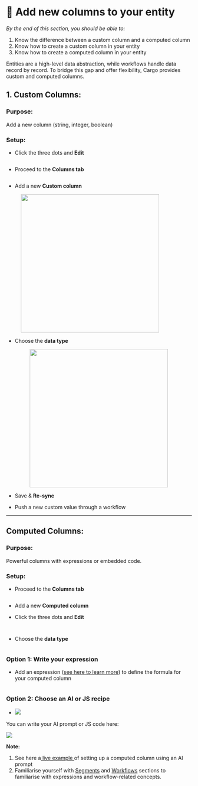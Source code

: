 # 🔧 Add new columns to your entity

_By the end of this section, you should be able to:_

1. Know the difference between a custom column and a computed column
2. Know how to create a custom column in your entity
3. Know how to create a computed column in your entity



Entities are a high-level data abstraction, while workflows handle data record by record. To bridge this gap and offer flexibility, Cargo provides custom and computed columns.

## **1. Custom Columns:**

### **Purpose:**&#x20;

Add a new column (string, integer, boolean)

### **Setup:**

*   Click the three dots and **Edit**





    <figure><img src="../../.gitbook/assets/Screenshot 2023-10-02 at 11.49.31.png" alt=""><figcaption></figcaption></figure>
* Proceed to the **Columns tab**

<figure><img src="../../.gitbook/assets/Screenshot 2023-10-02 at 11.50.54.png" alt=""><figcaption></figcaption></figure>

* Add a new **Custom column**

<figure><img src="../../.gitbook/assets/Screenshot 2023-10-02 at 11.51.32.png" alt="" width="375"><figcaption></figcaption></figure>

*   Choose the **data type**



    <figure><img src="../../.gitbook/assets/Screenshot 2023-10-02 at 11.52.49.png" alt="" width="375"><figcaption></figcaption></figure>


* Save & **Re-sync**
* Push a new custom value through a workflow

***

## **Computed Columns:**

### **Purpose:**&#x20;

Powerful columns with expressions or embedded code.

### **Setup:**

* Proceed to the **Columns tab**

<figure><img src="../../.gitbook/assets/Screenshot 2023-10-02 at 11.50.54.png" alt=""><figcaption></figcaption></figure>

* Add a new **Computed column**
*   Click the three dots and **Edit**





    <figure><img src="../../.gitbook/assets/Screenshot 2023-10-02 at 11.49.31.png" alt=""><figcaption></figcaption></figure>

<figure><img src="../../.gitbook/assets/Screenshot 2023-10-02 at 11.58.01.png" alt=""><figcaption></figcaption></figure>

* Choose the **data type**

<figure><img src="../../.gitbook/assets/Screenshot 2023-10-02 at 12.11.41.png" alt=""><figcaption></figcaption></figure>

### **Option 1: Write your expression**

* Add an expression ([see here to learn more](https://app.gitbook.com/o/4mORJs1gC0yIX9GWp4Rp/s/xm3PV8WN8Sxx6tS7U2FC/\~/changes/67/segments)) to define the formula for your computed column

<figure><img src="../../.gitbook/assets/Screenshot 2023-10-02 at 12.11.16.png" alt=""><figcaption></figcaption></figure>

### **Option 2: Choose an AI or JS recipe**

* ![](<../../.gitbook/assets/Screenshot 2023-10-02 at 12.15.42.png>)

You can write your AI prompt or JS code here:

![](<../../.gitbook/assets/Screenshot 2023-10-02 at 12.16.12.png>)









**Note:**

1. See here a[ live example ](http://127.0.0.1:5000/o/4mORJs1gC0yIX9GWp4Rp/s/xm3PV8WN8Sxx6tS7U2FC/)of setting up a computed column using an AI prompt&#x20;
2. Familiarise yourself with [Segments](https://app.gitbook.com/o/4mORJs1gC0yIX9GWp4Rp/s/xm3PV8WN8Sxx6tS7U2FC/\~/changes/67/segments) and [Workflows](https://app.gitbook.com/o/4mORJs1gC0yIX9GWp4Rp/s/xm3PV8WN8Sxx6tS7U2FC/\~/changes/67/segments) sections to familiarise with expressions and workflow-related concepts.



